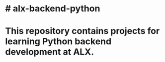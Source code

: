 # \# alx-backend-python

# 

# This repository contains projects for learning Python backend development at ALX.

# 

